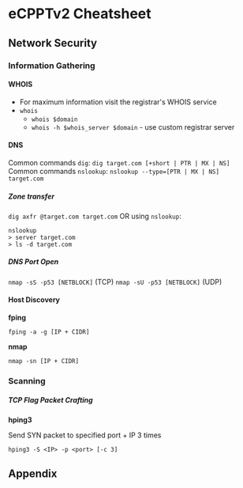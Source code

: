 # eCPPTv2 Cheatsheet

## Network Security

### Information Gathering

#### WHOIS

* For maximum information visit the registrar's WHOIS service
* `whois`
  * `whois $domain`
  * `whois -h $whois_server $domain` - use custom registrar server

#### DNS

Common commands `dig`: `dig target.com [+short | PTR | MX | NS]`
Common commands `nslookup`: `nslookup --type=[PTR | MX | NS] target.com`

##### Zone transfer 

`dig axfr @target.com target.com` OR using `nslookup`:

```
nslookup
> server target.com
> ls -d target.com
```
##### DNS Port Open

`nmap -sS -p53 [NETBLOCK]` (TCP)
`nmap -sU -p53 [NETBLOCK]` (UDP)


#### Host Discovery

**fping**

`fping -a -g [IP + CIDR]`

**nmap**

`nmap -sn [IP + CIDR]`

### Scanning

##### TCP Flag Packet Crafting

**hping3**

Send SYN packet to specified port + IP 3 times

`hping3 -S <IP> -p <port> [-c 3]`

## Appendix
